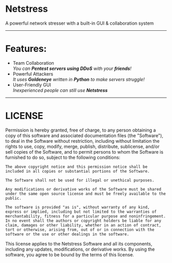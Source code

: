 # Netstress

A powerful network stresser with a built-in GUI & collaboration system

---

# Features:
<ul>
<li>Team Collaboration</li>
<i>You can <b>Pentest servers using DDoS</b> with your <b>friends</b>!</i>
<li>Powerful Attackers</li>
<i>It uses <b>Goldeneye</b> written in <b>Python</b> to make servers struggle!</i>
<li>User-Friendly GUI</li>
<i>Inexperienced people can still use <b>Netstress</b></i>
</ul>

---
# LICENSE

Permission is hereby granted, free of charge, to any person obtaining a copy of this software and associated documentation files (the "Software"), to deal in the Software without restriction, including without limitation the rights to use, copy, modify, merge, publish, distribute, sublicense, and/or sell copies of the Software, and to permit persons to whom the Software is furnished to do so, subject to the following conditions:

    The above copyright notice and this permission notice shall be included in all copies or substantial portions of the Software.

    The Software shall not be used for illegal or unethical purposes.

    Any modifications or derivative works of the Software must be shared under the same open source license and must be freely available to the public.

    The software is provided "as is", without warranty of any kind, express or implied, including but not limited to the warranties of merchantability, fitness for a particular purpose and noninfringement. In no event shall the authors or copyright holders be liable for any claim, damages or other liability, whether in an action of contract, tort or otherwise, arising from, out of or in connection with the software or the use or other dealings in the software.

This license applies to the Netstress Software and all its components, including any updates, modifications, or derivative works. By using the software, you agree to be bound by the terms of this license.
